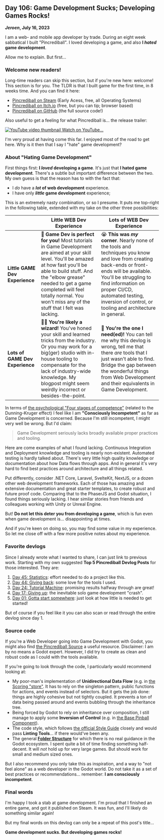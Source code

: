 ## Day 106: Game Development Sucks; Developing Games Rocks!

**_Jeroen_, July 16, 2023**

I am a web- and mobile app developer by trade.
During an eight week sabbatical I built "Pincrediball".
I loved developing a game, and also **I _hated_ game development**.

Allow me to explain.
But first...

### Welcome new readers!

Long-time readers can skip this section, but if you're new here: welcome!
This section is for you.
The TLDR is that I built game for the first time, in 8 weeks time.
And you can find it here:

- [Pincrediball on Steam](https://store.steampowered.com/app/2378150/Pincrediball) (Early Acess, free, all Operating Systems)
- [Pincrediball on Itch.io](https://pincrediball.itch.io/pincrediball) (free, but you can tip; browser based)
- [Pincrediball on GitHub](https://github.com/pincrediball/pincrediball) (the full source code!)

Also useful to get a feeling for what Pincrediball is... the release trailer:

[![YouTube video thumbnail](/img/2023-03-31-youtube-image.png) Watch on YouTube...](https://www.youtube.com/watch?v=oXBfiG2kagI)

I'm very proud at having come this far.
I enjoyed most of the road to get here.
Why is it then that I say I "hate" game development?

### About "Hating Game Development"

First things first: **I _loved_ developing a game**.
It's just that **I hated game development**.
There's a subtle but important difference between the two.
My own guess is that the reason has to with the fact that:

- I _do_ have a **_lot_ of web development** experience.
- I have only **_little_ game development** experience;

This is an extremely nasty combination, or so I presume.
It puts me top-right in the following table, extended with my take on the other three possibilities:

|                                 | Little WEB Dev Experience                                                                                                                                                                                                                                                                                  | Lots of WEB Dev Experience                                                                                                                                                                                                                                                                 |
| ------------------------------- | ---------------------------------------------------------------------------------------------------------------------------------------------------------------------------------------------------------------------------------------------------------------------------------------------------------- | ------------------------------------------------------------------------------------------------------------------------------------------------------------------------------------------------------------------------------------------------------------------------------------------ |
| **Little GAME Dev Experience**  | 🤩 **Game Dev is perfect for you!** Most tutorials in Game Development are aimed at your skill level. You'll be amazed at how fast you'll be able to build stuff. And the "elbow grease" needed to get a game completed will feel totally normal. You won't miss any of the stuff that I felt was lacking. | 😭 **This was _my_ corner**. Nearly none of the tools and techniques you know and love from creating back-ends or front-ends will be available. You'll be struggling to find information on proper CI/CD, automated testing, inversion of control, or tooling and architecture in general. |
| **Lots of GAME Dev Experience** | 🧙‍♂️ **You're likely a wizard!** You've honed your skill and learned tricks from the industry. Or you may work for a big(ger) studio with in-house tooling to compensate for the lack of industry-wide knowledge. My blogpost might seem weirdly incorrect or besides-the-point.                             | 🦄 **You're the one I need(ed)!** You can tell me why this devlog is wrong, tell me that there _are_ tools that I just wasn't able to find. Bridge the gap between the wonderful things from Web Development and their equivalents in Game Development.                                    |

In terms of [the psychological "Four stages of competence"](https://en.wikipedia.org/wiki/Four_stages_of_competence)
(related to the Dunning-Kruger effect) I feel like I am **"Consciously Incompetent"** as far as Game Development is concerned.
Because I'm still incompetent, I might very well be wrong.
But I'd claim:

> Game Development seriously lacks broadly available proper practices and tooling.

Here are come examples of what I found lacking.
Continuous Integration and Deployment knowledge and tooling is nearly non-existent.
Automated testing is hardly talked about.
There's very little high quality knowledge or documentation about how Data flows through apps.
And in general it's very hard to find best practices around architecture and all things related.

Put differently, consider .NET Core, Laravel, SvelteKit, NextJS, or a dozen other web development frameworks.
Each of those has amazing and extensive documentation and great starter templates, to create robust and future proof code.
Comparing that to the PhaserJS and Godot situation, I found things seriously lacking.
I hear similar stories from friends and colleagues working with Unity or Unreal Engine.

But!
**Do not let this deter you from developing a game**, which is fun even when game development is... disappointing at times.

And if you're keen on doing so, you may find some value in my experience.
So let me close off with a few more positive notes about my experience.

### Favorite devlogs

Since I already wrote what I wanted to share, I can just link to previous work.
Starting with my own suggested **Top 5 Pincrediball Devlog Posts** for those interested.
They are:

1. [Day 45: Statistics](#post-2023-03-29): effort needed to do a project like this.
2. [Day 44: Giving back](#post-2023-03-28): some love for the tools I used.
3. [Day 24: Tutorial Machine](#post-2023-03-08): promising results halfway through are great!
4. [Day 17: Giving up](#post-2023-03-01): the inevitable solo game development "crash".
5. [Day 01: Gotta start somewhere](#post-2023-02-13): just look at how little is needed to get started!

But of course if you feel like it you can also scan or read through the entire devlog since day 1.

### Source code

If you're a Web Developer going into Game Development with Godot, you might also find [the Pincrediball Source](https://github.com/pincrediball/pincrediball) a useful resource.
Disclaimer: I am by no means a Godot expert.
However, I did try to create as clean and robust code as I could with the tools available.

If you're going to look through the code, I particularly would recommend looking at:

- My poor-man's implementation of **Unidirectional Data Flow** (e.g. in [the Scoring "store"](https://github.com/pincrediball/pincrediball/blob/main/src/game/core/scoring.gd).
  It has to rely on the singleton pattern, public functions for actions, and events instead of selectors.
  But it gets the job done: things are highly cohesive but not tightly coupled.
  It prevents a ton of data being passed around and events bubbling through the inheritance tree.
- Being forced by Godot to rely on inheritance over composition,
  I still manage to apply some **Inversion of Control** (e.g. in [the Base Pinball Component](https://github.com/pincrediball/pincrediball/blob/main/src/game/tutorial/component_base.gd)).
- The code style, which follows [the official Style Guide](https://docs.godotengine.org/en/stable/tutorials/scripting/gdscript/gdscript_styleguide.html) closely
  and would pass **Linting Tools**... if there would've been any.
- The general [**Folder Structure**](https://github.com/pincrediball/pincrediball/tree/main/src) for which there is no real guidance in the Godot ecosystem.
  I spent quite a bit of time finding something half-decent.
  It will _not_ hold up for very large games.
  But should work for small and medium sized ones.

But I also recommend you only take this as inspiration, and a way to "not feel alone" as a web developer in the Godot world.
Do not take it as a set of best practices or recommendations... remember:
**I am consciously incompetent**.

### Final words

I'm happy I took a stab at game development.
I'm proud that I finished an entire game, and got it published on Steam.
It was fun, and I'll likely do something similar again!

But my final words on this devlog can only be a repeat of this post's title...

**Game development sucks. But developing games rocks!**
